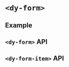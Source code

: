 # `<dy-form>`

## Example

<gbp-example
  name="dy-form"
  props='{"style": "width: 100%;", "@change": "(evt) => {Object.keys(evt.detail).forEach(key => evt.target.querySelector(`[name=${key}]`).value = evt.detail[key])}"}'
  html='<dy-form-item name="name" label="Name" multiple></dy-form-item>
<dy-form-item name="password" label="Password" type="password"></dy-form-item>
<dy-form-item name="email" label="Email" autofocus></dy-form-item>
<dy-form-item name="phone" label="Phone"></dy-form-item>
<dy-form-item name="date" label="Date" type="date-time"></dy-form-item>
<dy-form-item name="range" label="Date Range" type="date-range"></dy-form-item>'
  src="https://esm.sh/duoyun-ui/elements/form"></gbp-example>

<gbp-example
  name="dy-form"
  props='{"style": "width: 100%;", "inline": true, "@change": "(evt) => {Object.keys(evt.detail).forEach(key => evt.target.querySelector(`[name=${key}]`).value = evt.detail[key])}"}'
  html='<dy-form-item name="name" label="Name" multiple></dy-form-item>
<dy-form-item name="email" label="Email"></dy-form-item>
<dy-form-item name="phone" label="Phone"></dy-form-item>'
  src="https://esm.sh/duoyun-ui/elements/form"></gbp-example>

## `<dy-form>` API

<gbp-api name="dy-form" src="/src/elements/form.ts"></gbp-api>

## `<dy-form-item>` API

<gbp-api name="dy-form-item" src="/src/elements/form.ts"></gbp-api>
